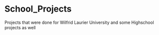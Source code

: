 # School_Projects
Projects that were done for Wilfrid Laurier University and some Highschool projects as well

